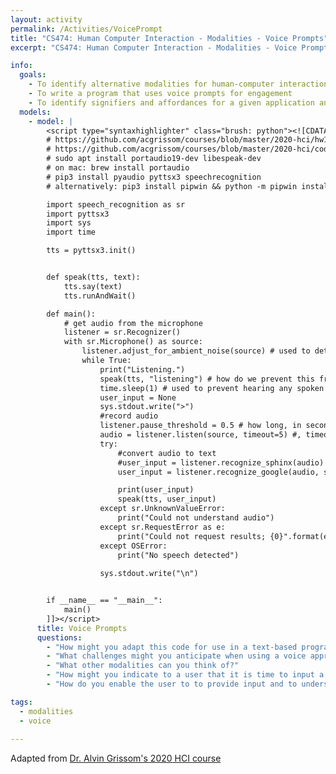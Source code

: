 ```yaml
---
layout: activity
permalink: /Activities/VoicePrompt
title: "CS474: Human Computer Interaction - Modalities - Voice Prompts"
excerpt: "CS474: Human Computer Interaction - Modalities - Voice Prompts"

info: 
  goals: 
    - To identify alternative modalities for human-computer interaction
    - To write a program that uses voice prompts for engagement
    - To identify signifiers and affordances for a given application and modality
  models:
    - model: |
        <script type="syntaxhighlighter" class="brush: python"><![CDATA[
        # https://github.com/acgrissom/courses/blob/master/2020-hci/hw1_voiceui.md
        # https://github.com/acgrissom/courses/blob/master/2020-hci/code/recognize_speech.py
        # sudo apt install portaudio19-dev libespeak-dev
        # on mac: brew install portaudio
        # pip3 install pyaudio pyttsx3 speechrecognition
        # alternatively: pip3 install pipwin && python -m pipwin install pyaudio

        import speech_recognition as sr
        import pyttsx3
        import sys
        import time

        tts = pyttsx3.init()


        def speak(tts, text):
            tts.say(text)
            tts.runAndWait()

        def main():
            # get audio from the microphone                                                                       
            listener = sr.Recognizer()                                                                                   
            with sr.Microphone() as source:
                listener.adjust_for_ambient_noise(source) # used to detect silence to stop listening after a phrase is spoken
                while True:
                    print("Listening.")
                    speak(tts, "listening") # how do we prevent this from being spoken every time an exception is thrown?
                    time.sleep(1) # used to prevent hearing any spoken text; what else could we do?
                    user_input = None
                    sys.stdout.write(">")
                    #record audio
                    listener.pause_threshold = 0.5 # how long, in seconds, to observe silence before processing what was heard
                    audio = listener.listen(source, timeout=5) #, timeout = N throws an OSError after N seconds if nothing is heard.  can also call listen_in_background(source, callback) and specify a function callback that accepts the recognizer and the audio when data is heard via a thread
                    try:
                        #convert audio to text
                        #user_input = listener.recognize_sphinx(audio) #requires PocketSphinx installation
                        user_input = listener.recognize_google(audio, show_all = False) # set show_all to True to get a dictionary of all possible translations

                        print(user_input)
                        speak(tts, user_input)
                    except sr.UnknownValueError:
                        print("Could not understand audio")
                    except sr.RequestError as e:
                        print("Could not request results; {0}".format(e))
                    except OSError:
                        print("No speech detected")
                        
                    sys.stdout.write("\n")


        if __name__ == "__main__":
            main()
        ]]></script>     
      title: Voice Prompts
      questions:
        - "How might you adapt this code for use in a text-based program you've written in the past?"
        - "What challenges might you anticipate when using a voice approach, particularly with respect to accessibility, and how might you address them?"
        - "What other modalities can you think of?"
        - "How might you indicate to a user that it is time to input a certain value, and indicate what kinds of values are permissible?"
        - "How do you enable the user to to provide input and to understand output at the right time?"

tags:
  - modalities
  - voice
  
---
```


Adapted from [Dr. Alvin Grissom's 2020 HCI course](https://github.com/acgrissom/courses/blob/master/2020-hci/syllabus.md)